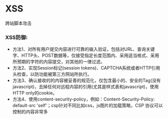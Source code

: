 # XSS
跨站脚本攻击

### XSS防御:
- 方法1、对所有用户提交内容进行可靠的输入验证，包括对URL、查询关键字、HTTP头、POST数据等，仅接受指定长度范围内、采用适当格式、采用所预期的字符的内容提交，对其他的一律过滤。
- 方法2、实现Session标记(session tokens)、CAPTCHA系统或者HTTP引用头检查，以防功能被第三方网站所执行。
- 方法3、确认接收的的内容被妥善的规范化，仅包含最小的、安全的Tag(没有javascript)，去掉任何对远程内容的引用(尤其是样式表和javascript)，使用HTTP only的cookie。
- 方法4、使用content-security-policy，例如：Content-Security-Policy: default-src 'self'；csp针对不同比如css，js图片的加载策略，CSP 协议可以控制的内容非常多